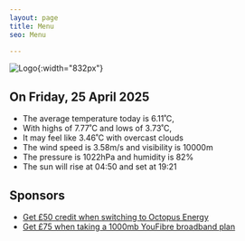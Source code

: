 ```yaml
---
layout: page
title: Menu
seo: Menu

---
```


![Logo](/images/logo.jpg){:width="832px"}

<!-- weather_marker starts -->
## On Friday, 25 April 2025

- The average temperature today is 6.11˚C,
- With highs of 7.77˚C and lows of 3.73˚C,
- It may feel like 3.46˚C with overcast clouds
- The wind speed is 3.58m/s and visibility is 10000m
- The pressure is 1022hPa and humidity is 82%
- The sun will rise at 04:50 and set at 19:21

<!-- weather_marker ends -->

## Sponsors

- [Get £50 credit when switching to Octopus Energy](https://bit.ly/3oD1nnS)
- [Get £75 when taking a 1000mb YouFibre broadband plan](https://aklam.io/91zWhU?)
